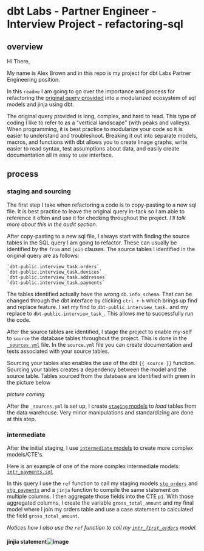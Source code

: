 # dbt Labs - Partner Engineer - Interview Project - refactoring-sql

## overview

Hi There,

My name is Alex Brown and in this repo is my project for dbt Labs Partner Engineering position.

In this `readme` I am going to go over the importance and process for refactoring the [original query provided]( https://github.com/alexb523/dbt-labs-refactoring-sql/blob/main/models/_archive/orginal_query.sql) into a modularized ecosystem of sql models and jinja using dbt.

The original query provided is long, complex, and hard to read. This type of coding I like to refer to as a "vertical landscape" (with peaks and valleys). When programming, it is best practice to modularize your code so it is easier to understand and troubleshoot. Breaking it out into separate models, macros, and functions with dbt allows you to create linage graphs, write easier to read syntax, test assumptions about data, and easily create documentation all in easy to use interface.

 ## process

### staging and sourcing

The first step I take when refactoring a code is to copy-pasting to a new sql file. It is best practice to leave the original query in-tack so I am able to reference it often and use it for checking throughout the project. *I'll talk more about this in the audit section.*

After copy-pasting to a new sql file, I always start with finding the source tables in the SQL query I am going to refactor. These can usually be identified by the `from` and `join` clauses. The source tables I identified in the original query are as follows:

```
`dbt-public.interview_task.orders`
`dbt-public.interview_task.devices`
`dbt-public.interview_task.addresses`
`dbt-public.interview_task.payments`
```

The tables identified actually have the wrong `db.info_schema`. That can be changed through the dbt interface by clicking `ctrl + h` which brings up find and replace feature. I set my find to `dbt-public.interview_task.` and my replace to `dbt-public.interview_task_`. This allows me to successfully run the code.

After the source tables are identified, I stage the project to enable my-self to `source` the database tables throughout the project. This is done in the [`_sources.yml`](https://github.com/alexb523/dbt-labs-refactoring-sql/blob/main/models/staging/_sources.yml) file. In the `source.yml` file you can create documentation and tests associated with your source tables.

Sourcing your tables also enables the use of the dbt `{{ source }}` function. Sourcing your tables 
creates a dependency between the model and the source table. Tables sourced from the database are identified with green in the picture below

*picture coming*

After the `_sources.yml` is set up, I create [`staging` models](https://github.com/alexb523/dbt-labs-refactoring-sql/tree/main/models/staging) to *load* tables from the data warehouse. Very minor manipulations and standardizing are done at this step.

### intermediate

After the initial staging, I use [`intermediate` models](https://github.com/alexb523/dbt-labs-refactoring-sql/tree/main/models/marts/core/intermediate) to create more complex models/CTE's.

Here is an example of one of the more complex intermediate models: [`intr_payments.sql`](https://github.com/alexb523/dbt-labs-refactoring-sql/blob/main/models/marts/core/intermediate/intr_payments.sql)

In this query I use the `ref` function to call my staging models [`stg_orders`](https://github.com/alexb523/dbt-labs-refactoring-sql/blob/main/models/staging/stg_orders.sql) and [`stg_payments`](https://github.com/alexb523/dbt-labs-refactoring-sql/blob/main/models/staging/stg_payments.sql) and a `jinja` function to compile the same statement on multiple columns. I then aggregate those fields into the CTE `p1`. With those aggregated columns, I create the variable `gross_total_amount` and my final model where I join my orders table and use a case statement to calculated the field `gross_total_amount`.

*Notices how I also use the `ref` function to call my [`intr_first_orders`](https://github.com/alexb523/dbt-labs-refactoring-sql/blob/main/models/marts/core/intermediate/intr_first_order.sql) model.*

#### jinjia statement![image](https://user-images.githubusercontent.com/34726812/165382842-1553a61e-3cce-4aef-930f-57d3bd59e716.png)
